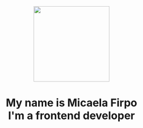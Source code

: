 
<div id="header" align="center">
  <img src="https://media4.giphy.com/media/QTfX9Ejfra3ZmNxh6B/giphy.gif?cid=790b7611988c04cd24243d3faaa56acbe9a1db469fcfb17d&rid=giphy.gif&ct=s" width="200"/>
  <h1></h1>
</div>
<h1 align="center"> My name is Micaela Firpo <br> I'm a frontend developer</h1>

<!--
**micaelafirpo/micaelafirpo** is a ✨ _special_ ✨ repository because its `README.md` (this file) appears on your GitHub profile.

Here are some ideas to get you started:

- 🔭 I’m currently working on ...
- 🌱 I’m currently learning ...
- 👯 I’m looking to collaborate on ...
- 🤔 I’m looking for help with ...
- 💬 Ask me about ...
- 📫 How to reach me: ...
- 😄 Pronouns: ...
- ⚡ Fun fact: ...
-->
